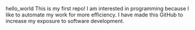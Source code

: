 hello_world
This is my first repo! I am interested in programming because I like to automate my work for more efficiency. I have made this GitHub to increase my exposure to software development.
